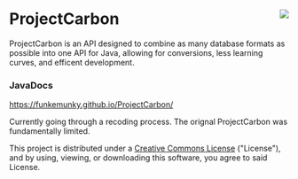 # ProjectCarbon    <a href="https://creativecommons.org/licenses/by-sa/4.0/"><img align="right" src="https://i.creativecommons.org/l/by-sa/4.0/88x31.png"></a>
ProjectCarbon is an API designed to combine as many database formats as possible into one API for Java, allowing for conversions, less learning curves, and efficent development.

### JavaDocs
https://funkemunky.github.io/ProjectCarbon/

Currently going through a recoding process. The orignal ProjectCarbon was fundamentally limited.



This project is distributed under a <a href="https://creativecommons.org/licenses/by-sa/4.0/"> Creative Commons License</a> ("License"), and by using, viewing, or downloading this software, you agree to said License.
